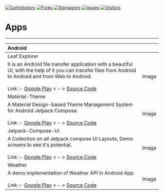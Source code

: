 <!-- MARKDOWN LINKS -->
<!-- https://www.markdownguide.org/basic-syntax/#reference-style-links -->
[contributors-shield]: https://img.shields.io/github/contributors/damahecode/DamaheCode-List.svg?style=for-the-badge
[contributors-url]: https://github.com/damahecode/DamaheCode-List/graphs/contributors
[forks-shield]: https://img.shields.io/github/forks/damahecode/DamaheCode-List.svg?style=for-the-badge
[forks-url]: https://github.com/damahecode/DamaheCode-List/network/members
[stars-shield]: https://img.shields.io/github/stars/damahecode/DamaheCode-List.svg?style=for-the-badge
[stars-url]: https://github.com/damahecode/DamaheCode-List/stargazers
[issues-shield]: https://img.shields.io/github/issues/damahecode/DamaheCode-List.svg?style=for-the-badge
[issues-url]: https://github.com/damahecode/DamaheCode-List/issues
[visitor-shield]: https://komarev.com/ghpvc/?username=damahecode&label=Visitors&style=for-the-badge
[visitor-url]: https://github.com/damahecode/

[![Contributors][contributors-shield]][contributors-url]
[![Forks][forks-shield]][forks-url]
[![Stargazers][stars-shield]][stars-url]
[![Issues][issues-shield]][issues-url]
[![Visitors][visitor-shield]][visitor-url]

# Apps
------------

| Android | |
|:---|:---|
| Leaf Explorer | |
| It is an Android file transfer application with a beautiful UI, with the help of it you can transfer files from Android to Android and from Web to Android.<br><br> Link :- [Google Play](https://play.google.com/store/apps/details?id=com.leaf.explorer.android)  < - >  [Source Code](https://www.fiverr.com/damahecode/create-a-file-sharing-app-for-android) | Image |
| Material-Theme | |
| A Material Design-based Theme Management System for Android Jetpack Compose.<br><br> Link :- [Google Play](https://play.google.com/store/apps/details?id=com.code.damahe.material.theme)  < - >  [Source Code](https://github.com/damahecode/Material-Theme) | Image |
| Jetpack-Compose-UI | |
| A Collection on all Jetpack compose UI Layouts, Demo screens to see it's potential.<br><br> Link :- [Google Play](https://play.google.com/store/apps/details?id=com.code.damahe.jetpack.compose.ui)  < - >  [Source Code](https://github.com/damahecode/Jetpack-Compose-UI) | Image |
| Weather | |
| A demo implementation of Weather API in Android App.<br><br> Link :- [Google Play](https://github.com/damahecode/Weather/releases)  < - >  [Source Code](https://github.com/damahecode/Weather) | Image |

